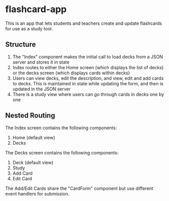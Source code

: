 # flashcard-app

This is an app that lets students and teachers create and update flashcards for use as a study tool. 

## Structure

1. The "Index" component makes the initial call to load decks from a JSON server and stores it in state
2. Index routes to either the Home screen (which displays the list of decks) or the decks screen (which displays cards within decks)
3. Users can view decks, edit the description, and view, edit and add cards to decks. This is maintained in state while updating the form, and then is updated in the JSON server
4. There is a study view where users can go through cards in decks one by one

## Nested Routing
The Index screen contains the following components:
1. Home (default view)
2. Decks

The Decks screen contains the following components: 
1. Deck (default view)
2. Study
3. Add Card
4. Edit Card


The Add/Edit Cards share the "CardForm" component but use different event handlers for submission. 
